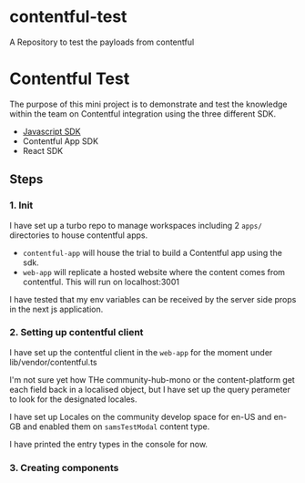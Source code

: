 # contentful-test

A Repository to test the payloads from contentful

# Contentful Test

The purpose of this mini project is to demonstrate and test the knowledge within the team on Contentful integration using the three different SDK.

- [Javascript SDK](https://github.com/contentful/contentful.js)
- Contentful App SDK
- React SDK

## Steps

### 1. Init

I have set up a turbo repo to manage workspaces including 2 `apps/` directories to house contentful apps.

- `contentful-app` will house the trial to build a Contentful app using the sdk.
- `web-app` will replicate a hosted website where the content comes from contentful. This will run on localhost:3001

I have tested that my env variables can be received by the server side props in the next js application.

### 2. Setting up contentful client

I have set up the contentful client in the `web-app` for the moment under lib/vendor/contentful.ts

I'm not sure yet how THe community-hub-mono or the content-platform get each field back in a localised object, but I have set up the query perameter to look for the designated locales.

I have set up Locales on the community develop space for en-US and en-GB and enabled them on `samsTestModal` content type.

I have printed the entry types in the console for now.

### 3. Creating components
